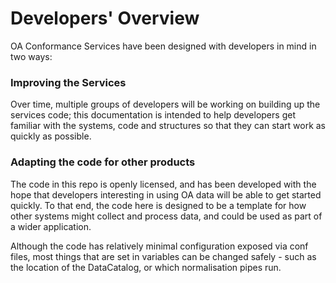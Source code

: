 # Developers' Overview

OA Conformance Services have been designed with developers in mind in two ways:

### Improving the Services

Over time, multiple groups of developers will be working on building up the services code; this documentation is intended to help developers get familiar with the systems, code and structures so that they can start work as quickly as possible. 

### Adapting the code for other products

The code in this repo is openly licensed, and has been developed with the hope that developers interesting in using OA data will be able to get started quickly. To that end, the code here is designed to be a template for how other systems might collect and process data, and could be used as part of a wider application. 

Although the code has relatively minimal configuration exposed via conf files, most things that are set in variables can be changed safely - such as the location of the DataCatalog, or which normalisation pipes run. 

